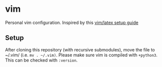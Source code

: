 # vim
Personal vim configuration. Inspired by this [vim/latex setup guide](https://web.ma.utexas.edu/users/vandyke/notes/getting_started_latex_vim/getting_started.pdf)

## Setup
After cloning this repository (with recursive submodules), move the file to ~/.vim/ (i.e. `mv . ~/.vim)`.
Please make sure vim is compiled with `+python3`. This can be checked with `:version`.

